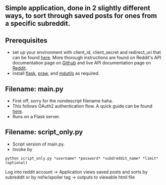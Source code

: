 ## Simple application, done in 2 slightly different ways, to sort through saved posts for ones from a specific subreddit.  

## Prerequisites  
- set up your environment with client_id, client_secret and redirect_uri that can be found [here](https://www.reddit.com/prefs/apps). More thorough instructions are found on Reddit's API documentation page on [Github](https://github.com/reddit-archive/reddit/wiki/API) and live API documentation page on [Reddit](https://www.reddit.com/dev/api). 
- install [flask](https://flask.palletsprojects.com/en/1.1.x/), [praw](https://praw.readthedocs.io/en/latest/), and [mdutils](https://mdutils.readthedocs.io/en/latest/) as required. 

## Filename: main.py

- First off, sorry for the nondescript filename haha.
- This follows OAuth2 authentication flow. A quick guide can be found [here](https://github.com/reddit-archive/reddit/wiki/OAuth2).  
- Runs on a Flask server.  

## Filename: script_only.py

- Script version of main.py.  
- Invoke  by  
```
python script_only.py *username* *password* *subdreddit_name* *limit*(optional)
```


Log into reddit account -> Application views saved posts and sorts by subreddit or by nsfw/spoiler tag -> outputs to viewable html file